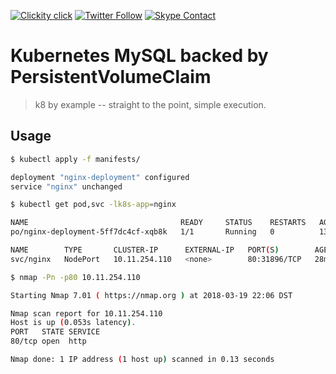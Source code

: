 <!--
#                                 __                 __
#    __  ______  ____ ___  ____ _/ /____  ____  ____/ /
#   / / / / __ \/ __ `__ \/ __ `/ __/ _ \/ __ \/ __  /
#  / /_/ / /_/ / / / / / / /_/ / /_/  __/ /_/ / /_/ /
#  \__, /\____/_/ /_/ /_/\__,_/\__/\___/\____/\__,_/
# /____                     matthewdavis.io, holla!
#
#-->

[![Clickity click](https://img.shields.io/badge/k8s%20by%20example%20yo-limit%20time-ff69b4.svg?style=flat-square)](https://k8.matthewdavis.io)
[![Twitter Follow](https://img.shields.io/twitter/follow/yomateod.svg?label=Follow&style=flat-square)](https://twitter.com/yomateod) [![Skype Contact](https://img.shields.io/badge/skype%20id-appsoa-blue.svg?style=flat-square)](skype:appsoa?chat)

# Kubernetes MySQL backed by PersistentVolumeClaim

> k8 by example -- straight to the point, simple execution.

## Usage

```bash
$ kubectl apply -f manifests/

deployment "nginx-deployment" configured
service "nginx" unchanged

$ kubectl get pod,svc -lk8s-app=nginx

NAME                                  READY     STATUS    RESTARTS   AGE
po/nginx-deployment-5ff7dc4cf-xqb8k   1/1       Running   0          13m

NAME        TYPE       CLUSTER-IP      EXTERNAL-IP   PORT(S)        AGE
svc/nginx   NodePort   10.11.254.110   <none>        80:31896/TCP   28m

$ nmap -Pn -p80 10.11.254.110

Starting Nmap 7.01 ( https://nmap.org ) at 2018-03-19 22:06 DST

Nmap scan report for 10.11.254.110
Host is up (0.053s latency).
PORT   STATE SERVICE
80/tcp open  http

Nmap done: 1 IP address (1 host up) scanned in 0.13 seconds
```